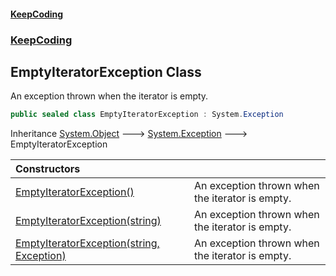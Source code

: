 #### [KeepCoding](index.md 'index')
### [KeepCoding](KeepCoding.md 'KeepCoding')
## EmptyIteratorException Class
An exception thrown when the iterator is empty.  
```csharp
public sealed class EmptyIteratorException : System.Exception
```

Inheritance [System.Object](https://docs.microsoft.com/en-us/dotnet/api/System.Object 'System.Object') &#129106; [System.Exception](https://docs.microsoft.com/en-us/dotnet/api/System.Exception 'System.Exception') &#129106; EmptyIteratorException  

| Constructors | |
| :--- | :--- |
| [EmptyIteratorException()](KeepCoding_EmptyIteratorException_EmptyIteratorException().md 'KeepCoding.EmptyIteratorException.EmptyIteratorException()') | An exception thrown when the iterator is empty.<br/> |
| [EmptyIteratorException(string)](KeepCoding_EmptyIteratorException_EmptyIteratorException(string).md 'KeepCoding.EmptyIteratorException.EmptyIteratorException(string)') | An exception thrown when the iterator is empty.<br/> |
| [EmptyIteratorException(string, Exception)](KeepCoding_EmptyIteratorException_EmptyIteratorException(string_System_Exception).md 'KeepCoding.EmptyIteratorException.EmptyIteratorException(string, System.Exception)') | An exception thrown when the iterator is empty.<br/> |
